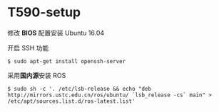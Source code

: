 # T590-setup

修改 **BIOS** 配置安装 Ubuntu 16.04

开启 SSH 功能
```
$ sudo apt-get install openssh-server
```

采用**国内源**安装 ROS
```
$ sudo sh -c '. /etc/lsb-release && echo "deb http://mirrors.ustc.edu.cn/ros/ubuntu/ `lsb_release -cs` main" > /etc/apt/sources.list.d/ros-latest.list'
```












